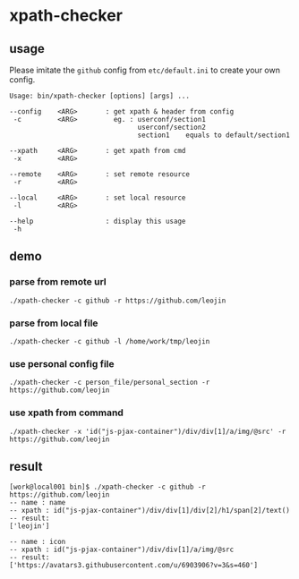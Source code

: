 # xpath-checker
## usage

Please imitate the `github` config from `etc/default.ini` to create your own config.

```
Usage: bin/xpath-checker [options] [args] ...

--config    <ARG>       : get xpath & header from config
 -c         <ARG>         eg. : userconf/section1
                                userconf/section2
                                section1    equals to default/section1

--xpath     <ARG>       : get xpath from cmd
 -x         <ARG>

--remote    <ARG>       : set remote resource
 -r         <ARG>

--local     <ARG>       : set local resource
 -l         <ARG>

--help                  : display this usage
 -h
```

## demo

### parse from remote url
```
./xpath-checker -c github -r https://github.com/leojin
```
### parse from local file
```
./xpath-checker -c github -l /home/work/tmp/leojin
```
### use personal config file
```
./xpath-checker -c person_file/personal_section -r https://github.com/leojin
```
### use xpath from command
```
./xpath-checker -x 'id("js-pjax-container")/div/div[1]/a/img/@src' -r https://github.com/leojin
```

## result
```
[work@local001 bin]$ ./xpath-checker -c github -r https://github.com/leojin
-- name : name
-- xpath : id("js-pjax-container")/div/div[1]/div[2]/h1/span[2]/text()
-- result: 
['leojin']

-- name : icon
-- xpath : id("js-pjax-container")/div/div[1]/a/img/@src
-- result: 
['https://avatars3.githubusercontent.com/u/6903906?v=3&s=460']

```
